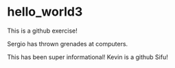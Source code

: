 # hello_world3
This is a github exercise!


Sergio has thrown grenades at computers.

This has been super informational! Kevin is a github Sifu!


